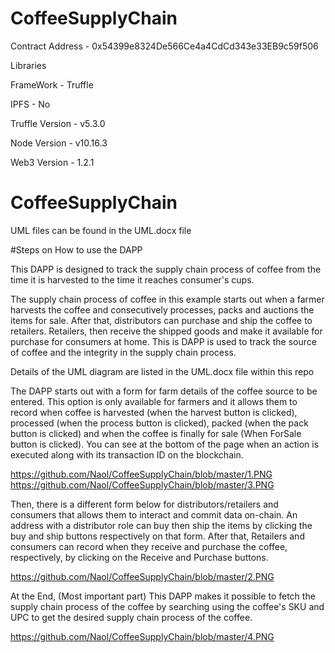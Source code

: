 # CoffeeSupplyChain

Contract Address - 0x54399e8324De566Ce4a4CdCd343e33EB9c59f506

Libraries

FrameWork - Truffle

IPFS - No

Truffle Version - v5.3.0

Node Version - v10.16.3

Web3 Version - 1.2.1

# CoffeeSupplyChain
UML files can be found in the UML.docx file

#Steps on How to use the DAPP

This DAPP is designed to track the supply chain process of coffee from the time it is harvested to the time it reaches consumer's cups.

The supply chain process of coffee in this example starts out when a farmer harvests the coffee and consecutively processes, packs and auctions the items for sale. After that, distributors can purchase and ship the coffee to retailers. Retailers, then receive the shipped goods and make it available for purchase for consumers at home. This is DAPP is used to track the source of coffee and the integrity in the supply chain process.

Details of the UML diagram are listed in the UML.docx file within this repo

The DAPP starts out with a form for farm details of the coffee source to be entered. This option is only available for farmers and it allows them to record when coffee is harvested (when the harvest button is clicked), processed (when the process button is clicked), packed (when the pack button is clicked) and  when the coffee is finally for sale (When ForSale button is clicked). You can see at the bottom of the page when an action is executed along with its transaction ID on the blockchain. 

https://github.com/Naol/CoffeeSupplyChain/blob/master/1.PNG
https://github.com/Naol/CoffeeSupplyChain/blob/master/3.PNG

Then, there is a different form below for distributors/retailers and consumers that allows them to interact and commit data on-chain. An address with a distributor role can buy then ship the items by clicking the buy and ship buttons respectively on that form. After that, Retailers and consumers can record when they receive and  purchase the coffee, respectively, by clicking on the Receive and Purchase buttons. 

https://github.com/Naol/CoffeeSupplyChain/blob/master/2.PNG


At the End, (Most important part) This DAPP makes it possible to fetch the supply chain process of the coffee by searching using the coffee's SKU and UPC to get the desired supply chain process of the coffee.

https://github.com/Naol/CoffeeSupplyChain/blob/master/4.PNG
